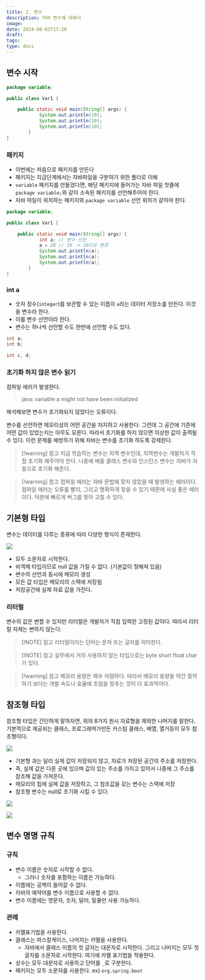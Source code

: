 ```yaml
---
title: 2. 변수
description: 자바 변수에 대해서
image: 
date: 2024-06-02T17:20
draft: 
tags: 
type: docs
---
```


## 변수 시작

```java
package variable;

public class Var1 {

	public static void main(String[] args) {
			System.out.println(10);
			System.out.println(10);
			System.out.println(10);
		}
}
```



### 패키지 

- 이번에는 처음으로 패키지를 만든다
- 패키지는 지금단계에서는 자바파일을 구분하기 위한 폴더로 이해
- `variable` 페키지를 만들었다면, 해당 패키지에 들어가는 자바 파일 첫줄에 `package variable;`와 같이 소속된 패키지를 선언해주어야 한다.
- 자바 파일이 위치하는 패키지와 `package variable` 선언 위치가 같아야 한다.



```java
package variable;

public class Var1 {

	public static void main(String[] args) {
			int a; // 변수 선언
			a = 20 // 10 -> 20으로 변경
			System.out.println(a);
			System.out.println(a);
			System.out.println(a);
		}
}
```


### int a 
- 숫자 정수(`integer`)를 보관할 수 있는 이름이 `a`라는 데이터 저장소를 만든다. 이것을 변수라 한다.
- 이를 변수 선언이라 한다.
- 변수는 하나씩 선언할 수도 한번에 선언할 수도 있다.
```java
int a;
int b;

int c, d;
```


### 초기화 하지 않은 변수 읽기
컴파일 에러가 발생한다.

> java: variable a might not have been initialized


해석해보면 변수가 초기화되지 않았다는 오류이다.

변수를 선언하면 메모리상의 어떤 공간을 차지하고 사용한다. 그런데 그 공간에 기존에 어떤 값이 있었는지는 아무도 모른다. 따라서 초기화를 하지 않으면 이상한 값이 출력될 수 있다. 이런 문제를 예방하기 위해 자바는 변수를 초기화 하도록 강제한다.


> [!warning] 참고
> 지금 학습하는 변수는 지역 변수인데, 지역변수는 개발자가 직접 초기화 해주어야 한다. 나중에 배울 클래스 변수와 인스턴스 변수는 자바가 자동으로 초기화 해준다.

> [!warning] 참고
> 컴파일 에러는 자바 문법에 맞지 않았을 때 발생하는 에러이다. 컴파일 에러는 오류를 빨리, 그리고 명확하게 찾을 수 있기 때문에 사실 좋은 에러이다. 덕분에 빠르게 버그를 찾아 고칠 수 있다.

## 기본형 타입
변수는 데이터를 다루는 종류에 따라 다양한 형식이 존재한다.

![](https://i.imgur.com/dbo2eCu.png)

- 모두 소문자로 시작한다.
- 비겍체 타입이므로 null 값을 가질 수 없다. (기본값이 정해져 있음)
- 변수의 선언과 동시에 메모리 생성
- 모든 값 타입은 메모리의 스택에 저장됨
- 저장공간에 실제 자료 값을 가진다.
### 리터럴 
변수의 값은 변할 수 있지만 리터럴은 개발자가 직접 입력한 고정된 값이다. 따라서 리터럴 자체는 변하지 않는다.


> [!NOTE] 참고
>리터럴이라는 단어는 문자 또는 글자를 의미한다.

> [!NOTE] 참고
>실무에서 거의 사용하지 않는 타입으로는 byte short float char가 있다.

> [!warning] 참고
>  메모리 용량은 매우 저렴하다. 따라서 메모리 용량을 약간 절약하기 보다는 개발 속도나 효율에 초점을 맞추는 것이 더 효과적이다. 

## 참조형 타입

참조형 타입은 간단하게 말하자면, 위의 8가지 원시 자료형을 제외한 나머지를 말한다. 기본적으로 제공되는 클래스, 프로그래머가만든 커스텀 클래스, 배열, 열거등이 모두 참조형이다.

![](https://i.imgur.com/3P33Hjj.png)


- 기본형 과는 달리 실제 값이 저장되지 않고, 자료가 저장된 공간의 주소를 저장한다.
- 즉, 실제 값은 다른 곳에 있으며 값이 있는 주소를 가지고 있어서 나중에 그 주소를 참조해 값을 가져온다.
- 메모리의 힙에 실제 값을 저장하고, 그 참조값을 갖는 변수는 스택에 저장
- 참조형 변수는 null로 초기화 시킬 수 있다.


![](https://i.imgur.com/CSH6pAe.png)

![](https://i.imgur.com/2NmBLv3.png)

## 변수 명명 규칙

### 규칙
- 변수 이름은 숫자로 시작할 수 없다.
	- 그러나 숫자를 포함하는 이름은 가능하다.
- 이름에는 공백이 들어갈 수 없다.
- 자바의 예약어를 변수 이름으로 사용할 수 없다.
- 변수 이름에는 영문자, 숫자, 달러, 밑줄만 사용 가능하다.

### 관례

- 카멜표기법을 사용한다.
- 클래스는 파스칼케이스, 나머지는 카멜을 사용한다.
	- 자바에서 클래스 이름의 첫 글자는 대문자로 시작한다. 그리고 나머지는 모두 첫 글자를 소문자로 시작한다. 여기에 카멜 표기법을 적용한다.
- 상수는 모두 대문자로 사용하고 단어를 `_`로 구분한다.
- 패키지는 모두 소문자를 사용한다. ex) `org.spring.boot`

